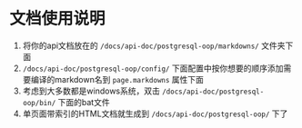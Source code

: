 # 文档使用说明
1. 将你的api文档放在的 ```/docs/api-doc/postgresql-oop/markdowns/``` 文件夹下面
2. ```/docs/api-doc/postgresql-oop/config/``` 下面配置中按你想要的顺序添加需要编译的markdown名到 ```page.markdowns``` 属性下面
3. 考虑到大多数都是windows系统，双击 ```/docs/api-doc/postgresql-oop/bin/``` 下面的bat文件
4. 单页面带索引的HTML文档就生成到 ```/docs/api-doc/postgresql-oop/``` 下了